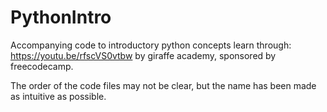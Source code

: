 # PythonIntro
Accompanying code to introductory python concepts learn through: https://youtu.be/rfscVS0vtbw by giraffe academy, 
sponsored by freecodecamp. 

The order of the code files may not be clear, but the name has been made as intuitive as possible. 
